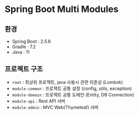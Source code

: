 # Spring Boot Multi Modules

## 환경

- Spring Boot : 2.5.6
- Gradle : 7.2
- Java : 11

## 프로젝트 구조

- `root` : 최상위 프로젝트, java 사용시 관련 의존성 (Lombok)
- `module-common` : 프로젝트 공통 설정 (config, utils, exception)
- `module-domain` : 프로젝트 공통 도메인 (Entity, DB Connection)
- `module-api` : Rest API 서버
- `module-admin` : MVC Web(Thymeleaf) 서버